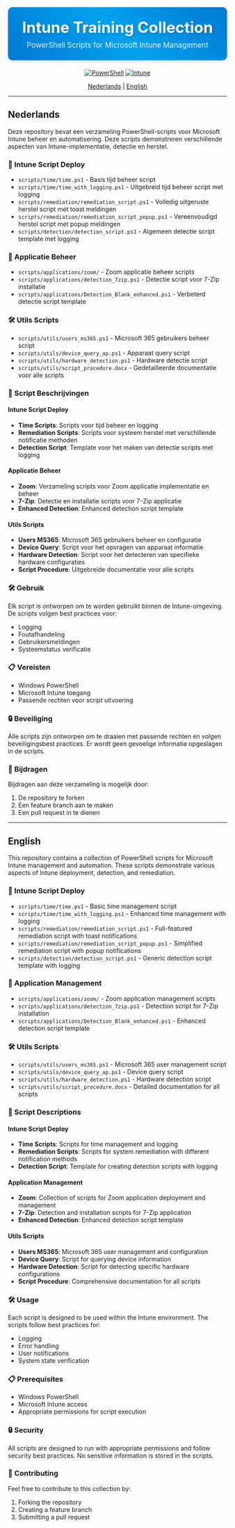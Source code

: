 <div align="center" style="background: linear-gradient(45deg, #0078d4, #00a2ed, #0078d4); padding: 25px; border-radius: 10px; margin-bottom: 20px; box-shadow: 0 4px 6px rgba(0, 0, 0, 0.1);">

<h1 style="color: white; margin: 0; font-size: 2.5em; text-shadow: 2px 2px 4px rgba(0, 0, 0, 0.2);">Intune Training Collection</h1>
<p style="color: white; margin: 10px 0 0 0; font-size: 1.2em; opacity: 0.9;">PowerShell Scripts for Microsoft Intune Management</p>

</div>

<div align="center">

[![PowerShell](https://img.shields.io/badge/PowerShell-5.1-blue.svg)](https://github.com/PowerShell/PowerShell)
[![Intune](https://img.shields.io/badge/Microsoft%20Intune-2.0-blue.svg)](https://www.microsoft.com/en-us/microsoft-365/microsoft-endpoint-manager)

[Nederlands](#nederlands) | [English](#english)

</div>

---

## Nederlands

Deze repository bevat een verzameling PowerShell-scripts voor Microsoft Intune beheer en automatisering. Deze scripts demonstreren verschillende aspecten van Intune-implementatie, detectie en herstel.

### 📁 Intune Script Deploy
- `scripts/time/time.ps1` - Basis tijd beheer script
- `scripts/time/time_with_logging.ps1` - Uitgebreid tijd beheer script met logging
- `scripts/remediation/remediation_script.ps1` - Volledig uitgeruste herstel script met toast meldingen
- `scripts/remediation/remediation_script_popup.ps1` - Vereenvoudigd herstel script met popup meldingen
- `scripts/detection/detection_script.ps1` - Algemeen detectie script template met logging

### 🔧 Applicatie Beheer
- `scripts/applications/zoom/` - Zoom applicatie beheer scripts
- `scripts/applications/detection_7zip.ps1` - Detectie script voor 7-Zip installatie
- `scripts/applications/Detection_Blank_enhanced.ps1` - Verbeterd detectie script template

### 🛠️ Utils Scripts
- `scripts/utils/users_ms365.ps1` - Microsoft 365 gebruikers beheer script
- `scripts/utils/device_query_ap.ps1` - Apparaat query script
- `scripts/utils/hardware_detection.ps1` - Hardware detectie script
- `scripts/utils/script_procedure.docx` - Gedetailleerde documentatie voor alle scripts

### 📝 Script Beschrijvingen

#### Intune Script Deploy
- **Time Scripts**: Scripts voor tijd beheer en logging
- **Remediation Scripts**: Scripts voor systeem herstel met verschillende notificatie methoden
- **Detection Script**: Template voor het maken van detectie scripts met logging

#### Applicatie Beheer
- **Zoom**: Verzameling scripts voor Zoom applicatie implementatie en beheer
- **7-Zip**: Detectie en installatie scripts voor 7-Zip applicatie
- **Enhanced Detection**: Enhanced detection script template

#### Utils Scripts
- **Users MS365**: Microsoft 365 gebruikers beheer en configuratie
- **Device Query**: Script voor het opvragen van apparaat informatie
- **Hardware Detection**: Script voor het detecteren van specifieke hardware configuraties
- **Script Procedure**: Uitgebreide documentatie voor alle scripts

### 🛠️ Gebruik

Elk script is ontworpen om te worden gebruikt binnen de Intune-omgeving. De scripts volgen best practices voor:
- Logging
- Foutafhandeling
- Gebruikersmeldingen
- Systeemstatus verificatie

### 📋 Vereisten

- Windows PowerShell
- Microsoft Intune toegang
- Passende rechten voor script uitvoering

### 🔒 Beveiliging

Alle scripts zijn ontworpen om te draaien met passende rechten en volgen beveiligingsbest practices. Er wordt geen gevoelige informatie opgeslagen in de scripts.

### 🤝 Bijdragen

Bijdragen aan deze verzameling is mogelijk door:
1. De repository te forken
2. Een feature branch aan te maken
3. Een pull request in te dienen

---

## English

This repository contains a collection of PowerShell scripts for Microsoft Intune management and automation. These scripts demonstrate various aspects of Intune deployment, detection, and remediation.

### 📁 Intune Script Deploy
- `scripts/time/time.ps1` - Basic time management script
- `scripts/time/time_with_logging.ps1` - Enhanced time management with logging
- `scripts/remediation/remediation_script.ps1` - Full-featured remediation script with toast notifications
- `scripts/remediation/remediation_script_popup.ps1` - Simplified remediation script with popup notifications
- `scripts/detection/detection_script.ps1` - Generic detection script template with logging

### 🔧 Application Management
- `scripts/applications/zoom/` - Zoom application management scripts
- `scripts/applications/detection_7zip.ps1` - Detection script for 7-Zip installation
- `scripts/applications/Detection_Blank_enhanced.ps1` - Enhanced detection script template

### 🛠️ Utils Scripts
- `scripts/utils/users_ms365.ps1` - Microsoft 365 user management script
- `scripts/utils/device_query_ap.ps1` - Device query script
- `scripts/utils/hardware_detection.ps1` - Hardware detection script
- `scripts/utils/script_procedure.docx` - Detailed documentation for all scripts

### 📝 Script Descriptions

#### Intune Script Deploy
- **Time Scripts**: Scripts for time management and logging
- **Remediation Scripts**: Scripts for system remediation with different notification methods
- **Detection Script**: Template for creating detection scripts with logging

#### Application Management
- **Zoom**: Collection of scripts for Zoom application deployment and management
- **7-Zip**: Detection and installation scripts for 7-Zip application
- **Enhanced Detection**: Enhanced detection script template

#### Utils Scripts
- **Users MS365**: Microsoft 365 user management and configuration
- **Device Query**: Script for querying device information
- **Hardware Detection**: Script for detecting specific hardware configurations
- **Script Procedure**: Comprehensive documentation for all scripts

### 🛠️ Usage

Each script is designed to be used within the Intune environment. The scripts follow best practices for:
- Logging
- Error handling
- User notifications
- System state verification

### 📋 Prerequisites

- Windows PowerShell
- Microsoft Intune access
- Appropriate permissions for script execution

### 🔒 Security

All scripts are designed to run with appropriate permissions and follow security best practices. No sensitive information is stored in the scripts.

### 🤝 Contributing

Feel free to contribute to this collection by:
1. Forking the repository
2. Creating a feature branch
3. Submitting a pull request 